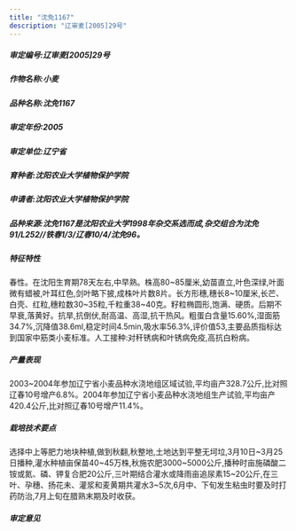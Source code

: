 ```yaml
---
title: "沈免1167"
description: "辽审麦[2005]29号"
---
```

##### 审定编号:辽审麦[2005]29号

##### 作物名称:小麦

##### 品种名称:沈免1167

##### 审定年份:2005

##### 审定单位:辽宁省

##### 育种者:沈阳农业大学植物保护学院

##### 申请者:沈阳农业大学植物保护学院

##### 品种来源:沈免1167是沈阳农业大学1998年杂交系选而成,杂交组合为沈免91/L252//铁春1/3/辽春10/4/沈免96。

##### 特征特性
春性。在沈阳生育期78天左右,中早熟。株高80~85厘米,幼苗直立,叶色深绿,叶面微有蜡被,叶耳红色,剑叶略下披,成株叶片数8片。长方形穗,穗长8~10厘米,长芒、白壳、红粒,穗粒数30~35粒,千粒重38~40克。籽粒椭圆形,饱满、硬质。后期不早衰,落黄好。抗旱,抗倒伏,耐高温、高湿,抗干热风。粗蛋白含量15.60%,湿面筋34.7%,沉降值38.6ml,稳定时间4.5min,吸水率56.3%,评价值53,主要品质指标达到国家中筋类小麦标准。人工接种:对秆锈病和叶锈病免疫,高抗白粉病。

##### 产量表现
2003~2004年参加辽宁省小麦品种水浇地组区域试验,平均亩产328.7公斤,比对照辽春10号增产6.8%。2004年参加辽宁省小麦品种水浇地组生产试验,平均亩产420.4公斤,比对照辽春10号增产11.4%。

##### 栽培技术要点
选择中上等肥力地块种植,做到秋翻,秋整地,土地达到平整无坷垃,3月10日~3月25日播种,灌水种植亩保苗40~45万株,秋施农肥3000~5000公斤,播种时亩施磷酸二铵或氮、磷、钾复合肥20公斤,三叶期结合灌水或降雨亩追尿素15~20公斤,在三叶、孕穗、扬花未、灌浆和麦黄期共灌水3~5次,6月中、下旬发生粘虫时要及时打药防治,7月上旬在腊熟末期及时收获。

##### 审定意见


